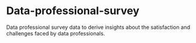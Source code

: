 # Data-professional-survey
Data professional survey data to derive insights about the satisfaction and challenges faced by data professionals.
